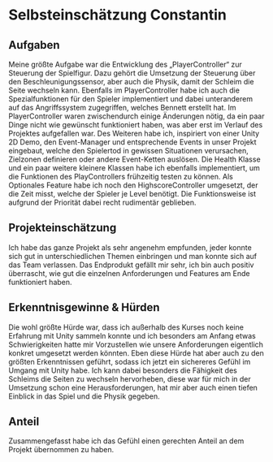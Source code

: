 # Selbsteinschätzung Constantin
## Aufgaben 
Meine größte Aufgabe war die Entwicklung des „PlayerController“ zur Steuerung der Spielfigur. Dazu gehört die Umsetzung der Steuerung über den Beschleunigungssensor, aber auch die Physik, damit der Schleim die Seite wechseln kann. Ebenfalls im PlayerController habe ich auch die Spezialfunktionen für den Spieler implementiert und dabei unteranderem auf das Angriffssystem zugegriffen, welches Bennett erstellt hat. Im PlayerController waren zwischendurch einige Änderungen nötig, da ein paar Dinge nicht wie gewünscht funktioniert haben, was aber erst im Verlauf des Projektes aufgefallen war. Des Weiteren habe ich, inspiriert von einer Unity 2D Demo, den Event-Manager und entsprechende Events in unser Projekt eingebaut, welche den Spielertod in gewissen Situationen verursachen, Zielzonen definieren oder andere Event-Ketten auslösen. Die Health Klasse und ein paar weitere kleinere Klassen habe ich ebenfalls implementiert, um die Funktionen des PlayControllers frühzeitig testen zu können. Als Optionales Feature habe ich noch den HighscoreController umgesetzt, der die Zeit misst, welche der Spieler je Level benötigt. Die Funktionsweise ist aufgrund der Priorität dabei recht rudimentär geblieben.

## Projekteinschätzung
Ich habe das ganze Projekt als sehr angenehm empfunden, jeder konnte sich gut in unterschiedlichen Themen einbringen und man konnte sich auf das Team verlassen. Das Endprodukt gefällt mir sehr, ich bin auch positiv überrascht, wie gut die einzelnen Anforderungen und Features am Ende funktioniert haben.

## Erkenntnisgewinne & Hürden
Die wohl größte Hürde war, dass ich außerhalb des Kurses noch keine Erfahrung mit Unity sammeln konnte und ich besonders am Anfang etwas Schwierigkeiten hatte mir Vorzustellen wie unsere Anforderungen eigentlich konkret umgesetzt werden könnten. Eben diese Hürde hat aber auch zu den größten Erkenntnissen geführt, sodass ich jetzt ein sichereres Gefühl im Umgang mit Unity habe. Ich kann dabei besonders die Fähigkeit des Schleims die Seiten zu wechseln hervorheben, diese war für mich in der Umsetzung schon eine Herausforderungen, hat mir aber auch einen tiefen Einblick in das Spiel und die Physik gegeben.

## Anteil
Zusammengefasst habe ich das Gefühl einen gerechten Anteil an dem Projekt übernommen zu haben.

